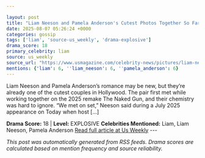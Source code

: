 ```yaml
---

layout: post
title: "Liam Neeson and Pamela Anderson's Cutest Photos Together So Far"
date: 2025-08-07 05:26:24 +0000
categories: gossip
tags: ['liam', 'source-us_weekly', 'drama-explosive']
drama_score: 18
primary_celebrity: liam
source: us_weekly
source_url: "https://www.usmagazine.com/celebrity-news/pictures/liam-neeson-and-pamela-andersons-cutest-photos-together/"
mentions: {'liam': 6, ''liam_neeson': 6, ''pamela_anderson': 6}
---
```


Liam Neeson and Pamela Anderson’s romance may be new, but they’re already one of the cutest couples in Hollywood. The pair first met while working together on the 2025 remake The Naked Gun, and their chemistry was hard to ignore. “We met on set,” Neeson said during a July 2025 appearance on Today when host […]

**Drama Score:** 18 | **Level:** EXPLOSIVE **Celebrities Mentioned:** Liam, Liam Neeson, Pamela Anderson [Read full article at Us Weekly](https://www.usmagazine.com/celebrity-news/pictures/liam-neeson-and-pamela-andersons-cutest-photos-together/) --- 

*This post was automatically generated from RSS feeds. Drama scores are calculated based on mention frequency and source reliability.*